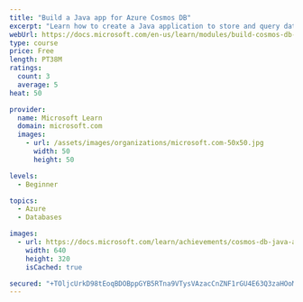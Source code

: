 ```yaml
---
title: "Build a Java app for Azure Cosmos DB"
excerpt: "Learn how to create a Java application to store and query data in Azure Cosmos DB"
webUrl: https://docs.microsoft.com/en-us/learn/modules/build-cosmos-db-java-app/
type: course
price: Free
length: PT38M
ratings:
  count: 3
  average: 5
heat: 50

provider:
  name: Microsoft Learn
  domain: microsoft.com
  images:
    - url: /assets/images/organizations/microsoft.com-50x50.jpg
      width: 50
      height: 50

levels:
  - Beginner

topics:
  - Azure
  - Databases

images:
  - url: https://docs.microsoft.com/learn/achievements/cosmos-db-java-app-social.png
    width: 640
    height: 320
    isCached: true

secured: "+TOljcUrkD98tEoqBDOBppGYB5RTna9VTysVAzacCnZNF1rGU4E63Q3zaHOoMAgD8hz3ain+e9vVPTFJAbq7lLXayDnrfkzpgvsNklaByNi3cpxHHtNAL5N1qsllTeHsmP9AOCVE71r3PhsHhY4h3yAB+gKBHNxq0ZF3iKczkqe7pPRoJir2JpkszfxowVLX1vSN6AZGp8fgOLvXaXRNUR3nExVuU9/CghcifvybISyF0QMbzhTizgwt1GA9FbAcaoHkAHXekWffAibPzU0abNOs0tCZFD21owngCnkHmDsGLkK3UTQE7bUmWQZivUQZdgaJwm2/26n5pE00PmR30rbMjJXyBBvupdPIHmZ+kLO6Xg5gurWA0BQ7hl28bKynCqffnIZJTOvE4W9plw0bi+Yt6Micq8OHTjoLkCKaNq4=;hEklxCrvZk5n12ye8SZR+A=="
---
```


